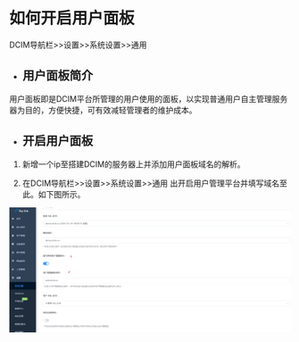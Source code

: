 #  如何开启用户面板


DCIM导航栏>>设置>>系统设置>>通用  

- ## 用户面板简介
用户面板即是DCIM平台所管理的用户使用的面板，以实现普通用户自主管理服务器为目的，方便快捷，可有效减轻管理者的维护成本。


- ## 开启用户面板
  
1. 新增一个ip至搭建DCIM的服务器上并添加用户面板域名的解析。 
   
2. 在DCIM导航栏>>设置>>系统设置>>通用 出开启用户管理平台并填写域名至此。如下图所示。
   
![](./image/user%2000.png)



